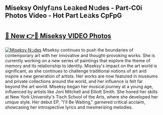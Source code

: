 ## Miseksy Onlyf𝚊ns Le𝚊ked N𝚞des - Part-C0i Photos Video - Hot Part Le𝚊ks CpFpG

# <h2><a href="http://ab52465.deff.icu/?id=Miseksy">🔗 New 👉🔴 Miseksy VIDEO Photos</a></h2>

[![Miseksy N𝚞des](https://i.imgur.com/rIISA9y.gif)](http://ab52465.deff.icu/?id=Miseksy)
Miseksy continues to push the boundaries of contemporary art with her innovative and thought-provoking works. She is currently working on a new series of paintings that explore the theme of memory and its relationship to identity. Miseksy's impact on the art world is significant, as she continues to challenge traditional notions of art and inspire a new generation of artists. Her works are now featured in museums and private collections around the world, and her influence is felt far beyond the art world. Miseksy began her musical journey at a young age, influenced by artists like Joni Mitchell and Elliott Smith. She honed her skills at New York University's Tisch School of the Arts, where she developed her unique style. Her debut EP, "I'll Be Waiting," garnered critical acclaim, showcasing her introspective lyrics and mesmerizing melodies.
